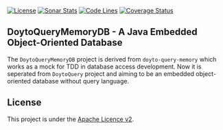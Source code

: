 [![License](https://img.shields.io/:license-apache-brightgreen.svg)](https://www.apache.org/licenses/LICENSE-2.0.html)
[![Sonar Stats](https://sonarcloud.io/api/project_badges/measure?project=win.doyto%3Adoyto-query-memorydb-repo&metric=alert_status)](https://sonarcloud.io/dashboard?id=win.doyto%3Adoyto-query-memorydb-repo)
[![Code Lines](https://sonarcloud.io/api/project_badges/measure?project=win.doyto%3Adoyto-query-memorydb-repo&metric=ncloc)](https://sonarcloud.io/component_measures?id=win.doyto%3Adoyto-query-memorydb-repo&metric=ncloc)
[![Coverage Status](https://sonarcloud.io/api/project_badges/measure?project=win.doyto%3Adoyto-query-memorydb-repo&metric=coverage)](https://sonarcloud.io/component_measures?id=win.doyto%3Adoyto-query-memorydb-repo&metric=coverage)

DoytoQueryMemoryDB - A Java Embedded Object-Oriented Database
------

The `DoytoQueryMemoryDB` project is derived from `doyto-query-memory` which works as a mock for TDD in database access development.
Now it is seperated from `DoytoQuery` project and aiming to be an embedded object-oriented database without query
language.

License
-------
This project is under the [Apache Licence v2](https://www.apache.org/licenses/LICENSE-2.0).
